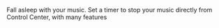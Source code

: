 Fall asleep with your music. Set a timer to stop your music directly from Control Center, with many features